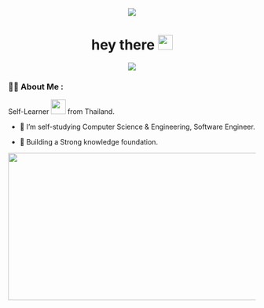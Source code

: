 <!--Header-->
<div id="header" align="center">
    <img src="image/header.gif" ></img>
</div>

<h1 align="center">
  hey there
  <img src="https://media.giphy.com/media/hvRJCLFzcasrR4ia7z/giphy.gif" width="30px"/>
</h1>

<div id="body" align="center">
    <img src="image/programmer.gif" ></img>
</div>

### :man_technologist: About Me :

Self-Learner <img src="https://media.giphy.com/media/WUlplcMpOCEmTGBtBW/giphy.gif" width="30"> from Thailand.

- :telescope: I’m self-studying Computer Science & Engineering, Software Engineer.

- :seedling: Building a Strong knowledge foundation.

<a href="https://github.com/devxb/gitanimals">
<img
  src="https://render.gitanimals.org/farms/LUX14Zx"
  width="600"
  height="300"
/>
</a>
